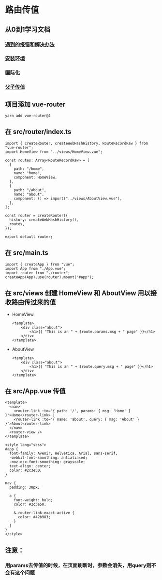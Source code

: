 # 路由传值

## 从0到1学习文档
### [遇到的报错和解决办法](./%E9%81%87%E5%88%B0%E7%9A%84%E6%8A%A5%E9%94%99%E5%92%8C%E8%A7%A3%E5%86%B3%E5%8A%9E%E6%B3%95.md)
### [安装环境](./%E5%AE%89%E8%A3%85%E7%8E%AF%E5%A2%83.md)
### [国际化](./%E5%9B%BD%E9%99%85%E5%8C%96.md)
### [父子传值](./%E7%88%B6%E5%AD%90%E4%BC%A0%E5%80%BC.md)

## 项目添加 vue-router
```
yarn add vue-router@4
``` 

## 在 src/router/index.ts
```
import { createRouter, createWebHashHistory, RouteRecordRaw } from "vue-router";
import HomeView from "../views/HomeView.vue";

const routes: Array<RouteRecordRaw> = [
  {
    path: "/home",
    name: "home",
    component: HomeView,
  },
  {
    path: "/about",
    name: "about",
    component: () => import("../views/AboutView.vue"),
  },
];

const router = createRouter({
  history: createWebHashHistory(),
  routes,
});

export default router;
```

## 在 src/main.ts
```
import { createApp } from "vue";
import App from "./App.vue";
import router from "./router";
createApp(App).use(router).mount("#app");
```

## 在 src/views 创建 HomeView 和 AboutView 用以接收路由传过来的值
- HomeView 
    ```
    <template>
        <div class="about">
            <h1>{{ "This is an " + $route.params.msg + " page" }}</h1>
        </div>
    </template>
    ```
- AboutView 
    ```
    <template>
        <div class="about">
            <h1>{{ "This is an " + $route.query.msg + " page" }}</h1>
        </div>
    </template>
    ```

## 在 src/App.vue 传值
```
<template>
  <nav>
    <router-link :to="{ path: '/', params: { msg: 'Home' } }">Home</router-link> |
    <router-link :to="{ name: 'about', query: { msg: 'About' } }">About<router-link>
  </nav>
  <router-view />
</template>

<style lang="scss">
#app {
  font-family: Avenir, Helvetica, Arial, sans-serif;
  -webkit-font-smoothing: antialiased;
  -moz-osx-font-smoothing: grayscale;
  text-align: center;
  color: #2c3e50;
}

nav {
  padding: 30px;

  a {
    font-weight: bold;
    color: #2c3e50;

    &.router-link-exact-active {
      color: #42b983;
    }
  }
}
</style>
```

## 注意：
### 用params去传值的时候，在页面刷新时，参数会消失，用query则不会有这个问题
